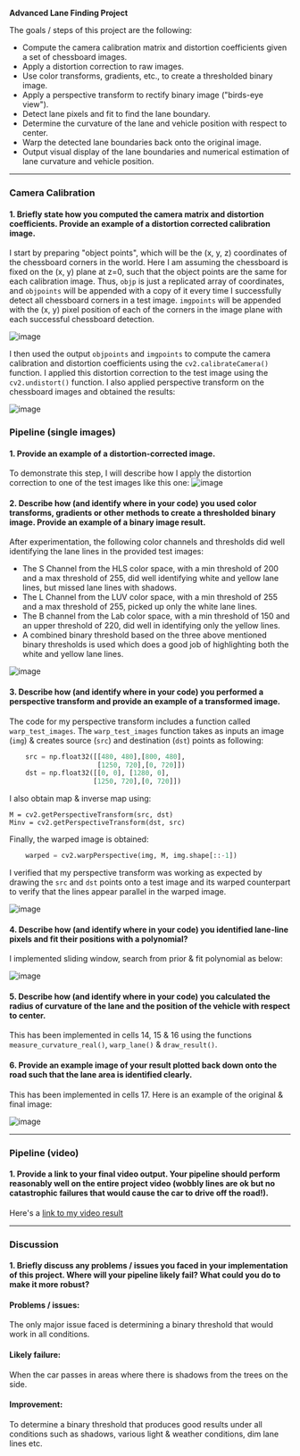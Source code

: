 **Advanced Lane Finding Project**

The goals / steps of this project are the following:

* Compute the camera calibration matrix and distortion coefficients given a set of chessboard images.
* Apply a distortion correction to raw images.
* Use color transforms, gradients, etc., to create a thresholded binary image.
* Apply a perspective transform to rectify binary image ("birds-eye view").
* Detect lane pixels and fit to find the lane boundary.
* Determine the curvature of the lane and vehicle position with respect to center.
* Warp the detected lane boundaries back onto the original image.
* Output visual display of the lane boundaries and numerical estimation of lane curvature and vehicle position.

---

### Camera Calibration

#### 1. Briefly state how you computed the camera matrix and distortion coefficients. Provide an example of a distortion corrected calibration image. 

I start by preparing "object points", which will be the (x, y, z) coordinates of the chessboard corners in the world. Here I am assuming the chessboard is fixed on the (x, y) plane at z=0, such that the object points are the same for each calibration image.  Thus, `objp` is just a replicated array of coordinates, and `objpoints` will be appended with a copy of it every time I successfully detect all chessboard corners in a test image. `imgpoints` will be appended with the (x, y) pixel position of each of the corners in the image plane with each successful chessboard detection.

![image](https://user-images.githubusercontent.com/24778538/85175933-8c691680-b270-11ea-933b-9a89ceb3a41a.png)

I then used the output `objpoints` and `imgpoints` to compute the camera calibration and distortion coefficients using the `cv2.calibrateCamera()` function. I applied this distortion correction to the test image using the `cv2.undistort()` function. I also applied perspective transform on the chessboard images and obtained the results: 

![image](https://user-images.githubusercontent.com/24778538/85176596-15cd1880-b272-11ea-808b-ba023b19ef8f.png)

### Pipeline (single images)

#### 1. Provide an example of a distortion-corrected image.

To demonstrate this step, I will describe how I apply the distortion correction to one of the test images like this one:
![image](https://user-images.githubusercontent.com/24778538/85209492-63a85600-b330-11ea-8a1c-04018e4d2386.png)

#### 2. Describe how (and identify where in your code) you used color transforms, gradients or other methods to create a thresholded binary image.  Provide an example of a binary image result.

After experimentation, the following color channels and thresholds did well identifying the lane lines in the provided test images:

- The S Channel from the HLS color space, with a min threshold of 200 and a max threshold of 255, did well identifying white and yellow lane lines, but missed lane lines with shadows.
- The L Channel from the LUV color space, with a min threshold of 255 and a max threshold of 255, picked up only the white lane lines.
- The B channel from the Lab color space, with a min threshold of 150 and an upper threshold of 220, did well in identifying only the yellow lines.
- A combined binary threshold based on the three above mentioned binary thresholds is used which does a good job of highlighting both the white and yellow lane lines.

![image](https://user-images.githubusercontent.com/24778538/85209620-390acd00-b331-11ea-906a-e02ae555ad6d.png)

#### 3. Describe how (and identify where in your code) you performed a perspective transform and provide an example of a transformed image.

The code for my perspective transform includes a function called `warp_test_images`.  The `warp_test_images` function takes as inputs an image (`img`) & creates source (`src`) and destination (`dst`) points as following:

```python
    src = np.float32([[480, 480],[800, 480],
                      [1250, 720],[0, 720]])
    dst = np.float32([[0, 0], [1280, 0], 
                     [1250, 720],[0, 720]])
```

I also obtain map & inverse map using:

    M = cv2.getPerspectiveTransform(src, dst)
    Minv = cv2.getPerspectiveTransform(dst, src)
    
Finally, the warped image is obtained:

```python
    warped = cv2.warpPerspective(img, M, img.shape[::-1])
```

I verified that my perspective transform was working as expected by drawing the `src` and `dst` points onto a test image and its warped counterpart to verify that the lines appear parallel in the warped image.

![image](https://user-images.githubusercontent.com/24778538/85225606-77a09600-b3ca-11ea-90c7-5e1cdec8cba7.png)

#### 4. Describe how (and identify where in your code) you identified lane-line pixels and fit their positions with a polynomial?

I implemented sliding window, search from prior & fit polynomial as below:

![image](https://user-images.githubusercontent.com/24778538/85254365-07d8ec80-b458-11ea-8776-aca4b07e8d54.png)

#### 5. Describe how (and identify where in your code) you calculated the radius of curvature of the lane and the position of the vehicle with respect to center.

This has been implemented in cells 14, 15 & 16 using the functions `measure_curvature_real()`, `warp_lane()` & `draw_result()`.

#### 6. Provide an example image of your result plotted back down onto the road such that the lane area is identified clearly.

This has been implemented in cells 17. Here is an example of the original & final image:

![image](https://user-images.githubusercontent.com/24778538/85452250-99e51000-b592-11ea-9cbe-188a82c33be2.png)

---

### Pipeline (video)

#### 1. Provide a link to your final video output.  Your pipeline should perform reasonably well on the entire project video (wobbly lines are ok but no catastrophic failures that would cause the car to drive off the road!).

Here's a [link to my video result](./test_videos_output/project_video.mp4)

---

### Discussion

#### 1. Briefly discuss any problems / issues you faced in your implementation of this project.  Where will your pipeline likely fail?  What could you do to make it more robust?

#### Problems / issues:
The only major issue faced is determining a binary threshold that would work in all conditions. 

#### Likely failure:
When the car passes in areas where there is shadows from the trees on the side.

#### Improvement:
To determine a binary threshold that produces good results under all conditions such as shadows, various light & weather conditions, dim lane lines etc.
